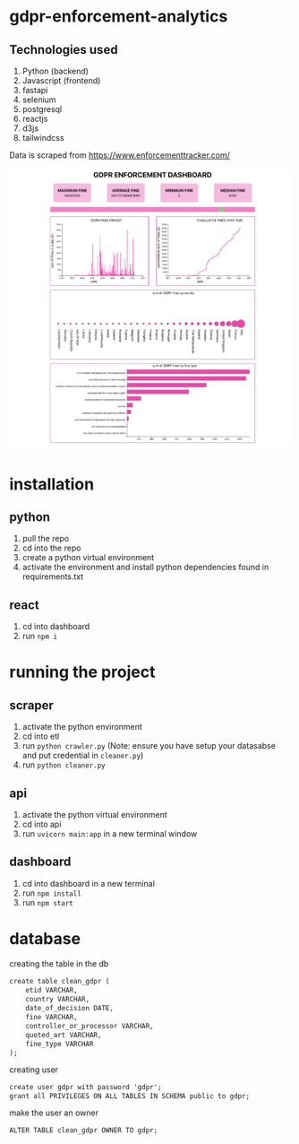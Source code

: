 # gdpr-enforcement-analytics


## Technologies used

1. Python (backend)
2. Javascript (frontend)
3. fastapi
4. selenium
5. postgresql
6. reactjs
7. d3js
8. tailwindcss

Data is scraped from https://www.enforcementtracker.com/

![Alt text](image.png)

# installation

## python

1. pull the repo
2. cd into the repo
3. create a python virtual environment
4. activate the environment and install python dependencies found in requirements.txt

## react

1. cd into dashboard
2. run `npm i`

# running the project

## scraper

1. activate the python environment
2. cd into etl
3. run `python crawler.py` (Note: ensure you have setup your datasabse and put credential in `cleaner.py`)
4. run `python cleaner.py`

## api

1. activate the python virtual environment
2. cd into api
3. run `uvicorn main:app` in a new terminal window

## dashboard

1. cd into dashboard in a new terminal
2. run `npm install`
3. run `npm start` 

# database
creating the table in the db
```
create table clean_gdpr (
	etid VARCHAR,
	country VARCHAR,
	date_of_decision DATE,
	fine VARCHAR,
	controller_or_processor VARCHAR,
	quoted_art VARCHAR,
	fine_type VARCHAR
);
```

creating user 
```
create user gdpr with password 'gdpr';
grant all PRIVILEGES ON ALL TABLES IN SCHEMA public to gdpr;
```

make the user an owner
```
ALTER TABLE clean_gdpr OWNER TO gdpr;
```

